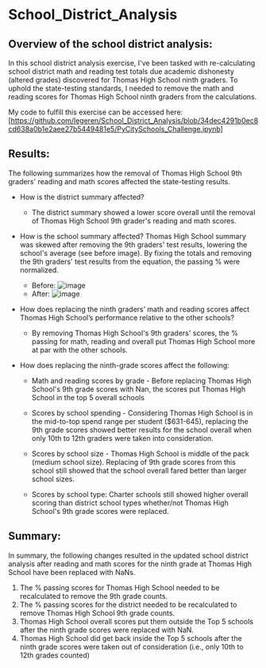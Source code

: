 # School_District_Analysis

## Overview of the school district analysis: 
In this school district analysis exercise, I've been tasked with re-calculating school district math and reading test totals due academic dishonesty (altered grades) discovered for Thomas High School ninth graders.  To uphold the state-testing standards, I needed to remove the math and reading scores for Thomas High School ninth graders from the calculations.

My code to fulfill this exercise can be accessed here: [https://github.com/legeren/School_District_Analysis/blob/34dec4291b0ec8cd638a0b1e2aee27b5449481e5/PyCitySchools_Challenge.ipynb]

## Results: 
The following summarizes how the removal of Thomas High School 9th graders' reading and math scores affected the state-testing results.

- How is the district summary affected?
  - The district summary showed a lower score overall until the removal of Thomas High School 9th grader's reading and math scores.

- How is the school summary affected? Thomas High School summary was skewed after removing the 9th graders' test results, lowering the school's average (see before image).  By fixing the totals and removing the 9th graders' test results from the equation, the passing % were normalized.
  - Before: ![image](https://user-images.githubusercontent.com/100737452/161179745-48ef3777-3a93-4221-ba23-40fd0b9a49ac.png)
  - After: ![image](https://user-images.githubusercontent.com/100737452/161179811-e5146619-3c40-43a2-87b9-a36c2df68ff5.png)

- How does replacing the ninth graders’ math and reading scores affect Thomas High School’s performance relative to the other schools?
  - By removing Thomas High School's 9th graders' scores, the % passing for math, reading and overall put Thomas High School more at par with the other schools.

- How does replacing the ninth-grade scores affect the following:
  - Math and reading scores by grade - Before replacing Thomas High School's 9th grade scores with Nan, the scores put Thomas High School in the top 5 overall schools 

  - Scores by school spending - Considering Thomas High School is in the mid-to-top spend range per student ($631-645), replacing the 9th grade scores showed better results for the school overall when only 10th to 12th graders were taken into consideration.

  - Scores by school size - Thomas High School is middle of the pack (medium school size).  Replacing of 9th grade scores from this school still showed that the school overall fared better than larger school sizes.
  
  - Scores by school type: Charter schools still showed higher overall scoring than district school types whether/not Thomas High School's 9th grade scores were replaced.
    

## Summary: 
In summary, the following changes resulted in the updated school district analysis after reading and math scores for the ninth grade at Thomas High School have been replaced with NaNs.
1. The % passing scores for Thomas High School needed to be recalculated to remove the 9th grade counts.
2. The % passing scores for the district needed to be recalculated to remove Thomas High School 9th grade counts.
3. Thomas High School overall scores put them outside the Top 5 schools after the ninth grade scores were replaced with NaN.
4. Thomas High School did get back inside the Top 5 schools after the ninth grade scores were taken out of consideration (i.e., only 10th to 12th grades counted)

